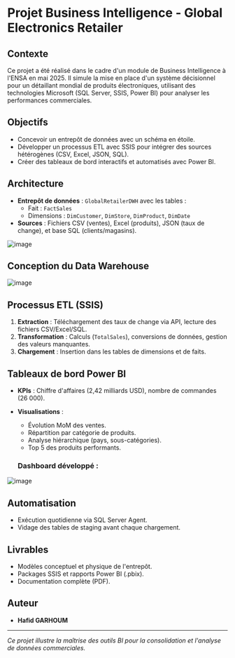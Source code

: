 # Projet Business Intelligence - Global Electronics Retailer

## Contexte
Ce projet a été réalisé dans le cadre d'un module de Business Intelligence à l'ENSA en mai 2025. Il simule la mise en place d'un système décisionnel pour un détaillant mondial de produits électroniques, utilisant des technologies Microsoft (SQL Server, SSIS, Power BI) pour analyser les performances commerciales.

## Objectifs
- Concevoir un entrepôt de données avec un schéma en étoile.
- Développer un processus ETL avec SSIS pour intégrer des sources hétérogènes (CSV, Excel, JSON, SQL).
- Créer des tableaux de bord interactifs et automatisés avec Power BI.

## Architecture
- **Entrepôt de données** : `GlobalRetailerDWH` avec les tables :
  - Fait : `FactSales`
  - Dimensions : `DimCustomer`, `DimStore`, `DimProduct`, `DimDate`
- **Sources** : Fichiers CSV (ventes), Excel (produits), JSON (taux de change), et base SQL (clients/magasins).

![image](https://github.com/user-attachments/assets/1b629616-ac87-44d4-b044-6f78b07c3717)


## Conception du Data Warehouse
![image](https://github.com/user-attachments/assets/1b88db1e-9d1b-42ed-b864-141aee7d2bdf)

## Processus ETL (SSIS)
1. **Extraction** : Téléchargement des taux de change via API, lecture des fichiers CSV/Excel/SQL.
2. **Transformation** : Calculs (`TotalSales`), conversions de données, gestion des valeurs manquantes.
3. **Chargement** : Insertion dans les tables de dimensions et de faits.

## Tableaux de bord Power BI
- **KPIs** : Chiffre d'affaires (2,42 milliards USD), nombre de commandes (26 000).
- **Visualisations** :
  - Évolution MoM des ventes.
  - Répartition par catégorie de produits.
  - Analyse hiérarchique (pays, sous-catégories).
  - Top 5 des produits performants.

  ### Dashboard développé :
![image](https://github.com/user-attachments/assets/9db20d5b-453a-4ff9-a460-9e6d1bddfdfd)

## Automatisation
- Exécution quotidienne via SQL Server Agent.
- Vidage des tables de staging avant chaque chargement.

## Livrables
- Modèles conceptuel et physique de l'entrepôt.
- Packages SSIS et rapports Power BI (.pbix).
- Documentation complète (PDF).

## Auteur
- **Hafid GARHOUM**

---

*Ce projet illustre la maîtrise des outils BI pour la consolidation et l'analyse de données commerciales.*
